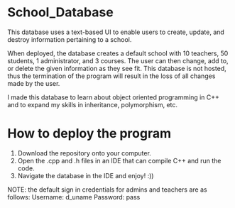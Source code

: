# School_Database

This database uses a text-based UI to enable users to create, update, and destroy information pertaining to a school.

When deployed, the database creates a default school with 10 teachers, 50 students, 1 administrator, and 3 courses. The user can then change, add to, or delete the given information as they see fit. This database is not hosted, thus the termination of the program will result in the loss of all changes made by the user.

I made this database to learn about object oriented programming in C++ and to expand my skills in inheritance, polymorphism, etc.

# How to deploy the program

1. Download the repository onto your computer.
2. Open the .cpp and .h files in an IDE that can compile C++ and run the code.
3. Navigate the database in the IDE and enjoy! :))

NOTE: the default sign in credentials for admins and teachers are as follows:
Username: d_uname
Password: pass
